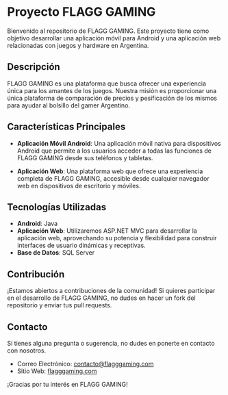 # Proyecto FLAGG GAMING

Bienvenido al repositorio de FLAGG GAMING. Este proyecto tiene como objetivo desarrollar una aplicación móvil para Android y una aplicación web relacionadas con juegos y hardware en Argentina.

## Descripción

FLAGG GAMING es una plataforma que busca ofrecer una experiencia única para los amantes de los juegos. Nuestra misión es proporcionar una única plataforma de comparación de precios y pesificación de los mismos para ayudar al bolsillo del gamer Argentino.
## Características Principales

- **Aplicación Móvil Android**: Una aplicación móvil nativa para dispositivos Android que permite a los usuarios acceder a todas las funciones de FLAGG GAMING desde sus teléfonos y tabletas.
  
- **Aplicación Web**: Una plataforma web que ofrece una experiencia completa de FLAGG GAMING, accesible desde cualquier navegador web en dispositivos de escritorio y móviles.

## Tecnologías Utilizadas

- **Android**: Java
- **Aplicación Web**: Utilizaremos ASP.NET MVC para desarrollar la aplicación web, aprovechando su potencia y flexibilidad para construir interfaces de usuario dinámicas y receptivas.
- **Base de Datos**: SQL Server

## Contribución

¡Estamos abiertos a contribuciones de la comunidad! Si quieres participar en el desarrollo de FLAGG GAMING, no dudes en hacer un fork del repositorio y enviar tus pull requests.

## Contacto

Si tienes alguna pregunta o sugerencia, no dudes en ponerte en contacto con nosotros.

- Correo Electrónico: contacto@flagggaming.com
- Sitio Web: [flagggaming.com](https://www.flagggaming.com)

¡Gracias por tu interés en FLAGG GAMING!
